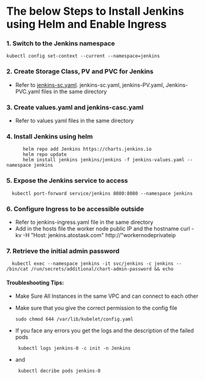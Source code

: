# The below Steps to Install Jenkins using Helm and Enable Ingress

### 1. Switch to the Jenkins namespace

      
```console
kubectl config set-context --current --namespace=jenkins
```

### 2. Create Storage Class, PV and PVC for Jenkins
- Refer to [jenkins-sc.yaml]([https://github.com/carlossg](https://github.com/davabdallah/Atos-Task/blob/main/02.%20Install%20Jenkins/01.%20Jenkins.-SC.yaml)).
jenkins-sc.yaml, jenkins-PV.yaml, Jenkins-PVC.yaml files in the same directory

### 3. Create values.yaml and jenkins-casc.yaml
- Refer to values yaml files in the same directory

### 4. Install Jenkins using helm

```console 
      helm repo add Jenkins https://charts.jenkins.io
      helm repo update
      helm install jenkins jenkins/jenkins -f jenkins-values.yaml --namespace jenkins
```

### 5. Expose the Jenkins service to access
      kubectl port-forward service/jenkins 8080:8080 --namespace jenkins

### 6. Configure Ingress to be accessible outside
- Refer to jenkins-ingress.yaml file in the same directory
- Add in the hosts file the worker node public IP and the hostname
      curl -kv -H "Host: jenkins.atostask.com" http://"workernodeprivateip		

### 7. Retrieve the initial admin password  
      kubectl exec --namespace jenkins -it svc/jenkins -c jenkins -- /bin/cat /run/secrets/additional/chart-admin-password && echo

#### Troubleshooting Tips:

- Make Sure All Instances in the same VPC and can connect to each other
  
- Make sure that you give the correct permission to the config file 

 
      sudo chmod 644 /var/lib/kubelet/config.yaml

- If you face any errors you get the logs and the description of the failed pods

       kubectl logs jenkins-0 -c init -n Jenkins
- and
  
       kubectl decribe pods jenkins-0
